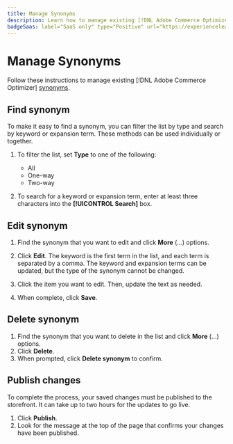 ```yaml
---
title: Manage Synonyms
description: Learn how to manage existing [!DNL Adobe Commerce Optimizer] synonyms.
badgeSaas: label="SaaS only" type="Positive" url="https://experienceleague.adobe.com/en/docs/commerce/user-guides/product-solutions" tooltip="Applies to Adobe Commerce as a Cloud Service and Adobe Commerce Optimizer projects only (Adobe-managed SaaS infrastructure)."
---
```

# Manage Synonyms

Follow these instructions to manage existing [!DNL Adobe Commerce Optimizer] [synonyms](overview.md).

## Find synonym

To make it easy to find a synonym, you can filter the list by type and search by keyword or expansion term. These methods can be used individually or together.

1. To filter the list, set **Type** to one of the following:

   - All
   - One-way
   - Two-way

1. To search for a keyword or expansion term, enter at least three characters into the **[!UICONTROL Search]** box.

## Edit synonym

1. Find the synonym that you want to edit and click **More** (...) options.

1. Click **Edit**.
   The keyword is the first term in the list, and each term is separated by a comma. The keyword and expansion terms can be updated, but the type of the synonym cannot be changed.
1. Click the item you want to edit. Then, update the text as needed.

1. When complete, click **Save**.

## Delete synonym

1. Find the synonym that you want to delete in the list and click **More** (...) options.
1. Click **Delete**.
1. When prompted, click **Delete synonym** to confirm.

## Publish changes

To complete the process, your saved changes must be published to the storefront. It can take up to two hours for the updates to go live.

1. Click **Publish**.
1. Look for the message at the top of the page that confirms your changes have been published.
